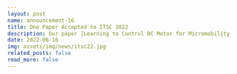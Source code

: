 ```yaml
---
layout: post
name: announcement-16
title: One Paper Accepted to ITSC 2022
description: Our paper [Learning to Control DC Motor for Micromobility in Real Time with Reinforcement Learning](https://stars-cs.github.io/projects/2022-06-poudel2022nfq) has been accepted to ITSC, the flagship conference of [IEEE ITSS](https://ieee-itss.org/). Congratulations to all the authors!
date: 2022-06-16
img: assets/img/news/itsc22.jpg 
related_posts: false
read_more: false 
---
```

